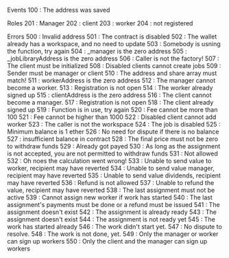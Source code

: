 
Events
100 : The address was saved

Roles
201 : Manager
202 : client
203 : worker
204 : not registered



Errors 
500 : Invalid address
501 : The contract is disabled
502 : The wallet already has a workspace, and no need to update
503 : Somebody is usning the function, try again 
504 : _manager is the zero address
505 : _jobLibraryAddress is the zero address
506 : Caller is not the factory!
507 : The client must be initialized
508 : Disabled clients cannot create jobs
509 : Sender must be manager or client
510 : The address and share array must match!
511 : workerAddress is the zero address
512 : The manager cannot become a worker.
513 : Registration is not open
514 : The worker already signed up
515 : clientAddress is the zero address
516 : The client cannot become a manager.
517 : Registration is not open
518 : The client already signed up
519 : Function is in use, try again
520 : Fee cannot be more than 100
521 : Fee cannot be higher than 1000
522 : Disabled client cannot add worker 
523 : The caller is not the workspace
524 : The job is disabled
525 : Minimum balance is 1 ether
526 : No need for dispute if there is no balance
527 : insufficient balance in contract
528 : The final price must not be zero to withdraw funds
529 : Already got payed
530 : As long as the assignment is not accepted, you are not permitted to withdraw funds
531 : Not allowed
532 : Oh noes the calculation went wrong!
533 : Unable to send value to worker, recipient may have reverted
534 : Unable to send value manager, recipient may have reverted
535 : Unable to send value dividends, recipient may have reverted
536 : Refund is not allowed
537 : Unable to refund the value, recipient may have reverted
538 : The last assignment must not be active
539 : Cannot assign new worker if work has started 
540 : The last assignment's payments must be done or a refund must be issued
541 : The assignment doesn't exist
542 : The assignment is already ready
543 : The assignment doesn't exist
544 : The assignment is not ready yet
545 : The work has started already
546 : The work didn't start yet.
547 : No dispute to resolve.
548 : The work is not done, yet.
549 : Only the manager or worker can sign up workers
550 : Only the client and the manager can sign up workers